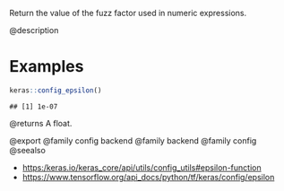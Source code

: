 Return the value of the fuzz factor used in numeric expressions.

@description

# Examples

```r
keras::config_epsilon()
```

```
## [1] 1e-07
```

@returns
A float.

@export
@family config backend
@family backend
@family config
@seealso
+ <https:/keras.io/keras_core/api/utils/config_utils#epsilon-function>
+ <https://www.tensorflow.org/api_docs/python/tf/keras/config/epsilon>
